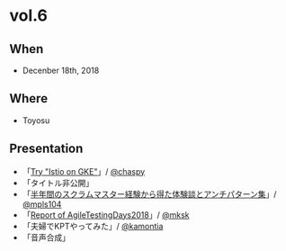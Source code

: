 # vol.6

## When
- Decenber 18th, 2018

## Where
- Toyosu

## Presentation
- 「[Try "Istio on GKE"](https://speakerdeck.com/chaspy/try-istio-on-gke)」/ [@chaspy](https://github.com/chaspy)
- 「タイトル非公開」
- 「[半年間のスクラムマスター経験から得た体験談とアンチパターン集](https://speakerdeck.com/mpls104/experienced-anti-pattern-as-a-scrum-master)」/ [@mpls104](https://github.com/mpls104)
- 「[Report of AgileTestingDays2018](https://speakerdeck.com/matsu0228/report-of-agiletestingdays2018)」/ [@mksk](https://github.com/matsu0228)
- 「夫婦でKPTやってみた」/ [@kamontia](https://github.com/kamontia)
- 「音声合成」
